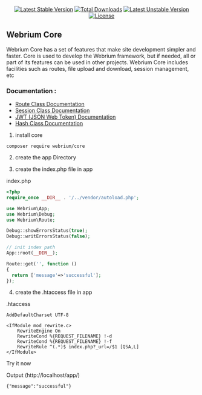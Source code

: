 
<div align="center">

[![Latest Stable Version](http://poser.pugx.org/webrium/core/v?style=for-the-badge)](https://packagist.org/packages/webrium/core) [![Total Downloads](http://poser.pugx.org/webrium/core/downloads?style=for-the-badge)](https://packagist.org/packages/webrium/core) [![Latest Unstable Version](http://poser.pugx.org/webrium/core/v/unstable?style=for-the-badge)](https://packagist.org/packages/webrium/core) [![License](http://poser.pugx.org/webrium/core/license?style=for-the-badge)](https://packagist.org/packages/webrium/core)

</div>

## Webrium Core

Webrium Core has a set of features that make site development simpler and faster. Core is used to develop the Webrium framework, but if needed, all or part of its features can be used in other projects.
Webrium Core includes facilities such as routes, file upload and download, session management, etc


### Documentation :

 - [Route Class Documentation](https://github.com/webrium/core/wiki/Route-Class-Documentation)
 - [Session Class Documentation](https://github.com/webrium/core/wiki/Session-Class-Documentation)
 - [JWT (JSON Web Token) Documentation](https://github.com/webrium/core/wiki/JWT-Documentation)
 - [Hash Class Documentation](https://github.com/webrium/core/wiki/Hash-Class-Documentation)

1) install core
```
composer require webrium/core
```
2) create the app Directory

3) create the index.php file in app

index.php
```PHP
<?php
require_once __DIR__ . '/../vendor/autoload.php';

use Webrium\App;
use Webrium\Debug;
use Webrium\Route;

Debug::showErrorsStatus(true);
Debug::writErrorsStatus(false);

// init index path
App::root(__DIR__);

Route::get('', function ()
{
  return ['message'=>'successful'];
});

```

4) create the .htaccess file in app

.htaccess
```
AddDefaultCharset UTF-8

<IfModule mod_rewrite.c>
    RewriteEngine On
    RewriteCond %{REQUEST_FILENAME} !-d
    RewriteCond %{REQUEST_FILENAME} !-f
    RewriteRule ^(.*)$ index.php?_url=/$1 [QSA,L]
</IfModule>
```

Try it now

Output (http://localhost/app/)

``
{"message":"successful"}
``


